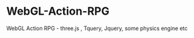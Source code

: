 WebGL-Action-RPG
================

WebGL Action RPG - three.js , Tquery, Jquery, some physics engine etc